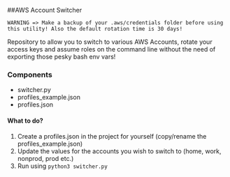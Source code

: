 ##AWS Account Switcher

`WARNING => Make a backup of your .aws/credentials folder before using this utility!
 Also the default rotation time is 30 days!`

Repository to allow you to switch to various AWS Accounts, rotate your access keys and assume roles on the command line without the need of exporting those pesky bash env vars!

### Components
* switcher.py
* profiles_example.json
* profiles.json

#### What to do? 
1. Create a profiles.json in the project for yourself (copy/rename the profiles_example.json)
2. Update the values for the accounts you wish to switch to (home, work, nonprod, prod etc.)
3. Run using `python3 switcher.py`